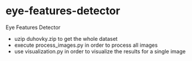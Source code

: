 # eye-features-detector
Eye Features Detector

- uzip duhovky.zip to get the whole dataset
- execute process_images.py in order to process all images
- use visualization.py in order to visualize the results for a single image